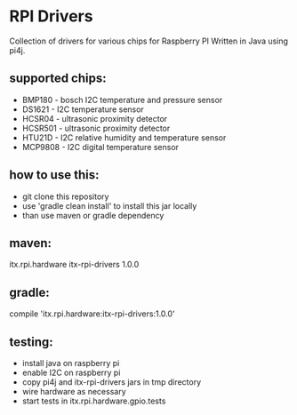 RPI Drivers
===========

Collection of drivers for various chips for Raspberry PI
Written in Java using pi4j.

supported chips:
----------------
* BMP180 - bosch I2C temperature and pressure sensor
* DS1621 - I2C temperature sensor
* HCSR04 - ultrasonic proximity detector
* HCSR501 - ultrasonic proximity detector 
* HTU21D - I2C relative humidity and temperature sensor
* MCP9808 - I2C digital temperature sensor

how to use this:
----------------
* git clone this repository
* use 'gradle clean install' to install this jar locally
* than use maven or gradle dependency

maven:
------
<dependency>
    <groupId>itx.rpi.hardware</groupId>
    <artifactId>itx-rpi-drivers</artifactId>
    <version>1.0.0</version>
</dependency>

gradle:
-------
compile 'itx.rpi.hardware:itx-rpi-drivers:1.0.0'

testing:
--------
* install java on raspberry pi
* enable I2C on raspberry pi
* copy pi4j and itx-rpi-drivers jars in tmp directory
* wire hardware as necessary
* start tests in itx.rpi.hardware.gpio.tests


